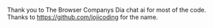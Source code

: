 Thank you to The Browser Companys Dia chat ai for most of the code. 
Thanks to https://github.com/jojicoding for the name.
